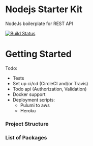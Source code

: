 # Nodejs Starter Kit
NodeJs boilerplate for REST API

[![Build Status](https://travis-ci.com/Ilchuk-Mihail/nodejs-starter.svg?branch=master)](https://travis-ci.com/Ilchuk-Mihail/nodejs-starter)

# Getting Started

Todo: 
  - Tests
  - Set up ci/cd (CircleCI and/or Travis)
  - Todo api (Authorization, Validation)
  - Docker support
  - Deployment scripts:
    - Pulumi to aws
    - Heroku

### Project Structure
### List of Packages 
